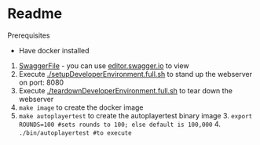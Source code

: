 # Readme

Prerequisites 
- Have docker installed

1. [SwaggerFile](api/swagger_training.yaml) - you can use [editor.swagger.io](editor.swagger.io) to view
1. Execute [./setupDeveloperEnvironment.full.sh](setupDeveloperEnvironment.full.sh) to stand up the webserver on port: 8080
1. Execute [./teardownDeveloperEnvironment.full.sh](teardownDeveloperEnvironment.full.sh) to tear down the webserver
1. `make image` to create the docker image
2. `make autoplayertest` to create the autoplayertest binary image
   3. `export ROUNDS=100 #sets rounds to 100; else default is 100,000`
   4. `./bin/autoplayertest #to execute`

